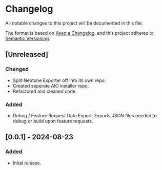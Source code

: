 # Changelog

All notable changes to this project will be documented in this file.

The format is based on [Keep a Changelog](https://keepachangelog.com/en/1.1.0/),
and this project adheres to [Semantic Versioning](https://semver.org/spec/v2.0.0.html).

## [Unreleased]

### Changed

- Split Neptune Exporter off into its own repo.
- Created seperate AIO installer repo.
- Refactored and cleaned code.

### Added

- Debug / Feature Request Data Export. Exports JSON files needed to debug or build upon feature requests.

## [0.0.1] - 2024-08-23

### Added

- Inital release.

